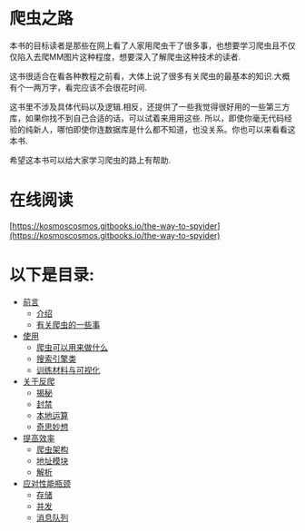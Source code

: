 # 爬虫之路

本书的目标读者是那些在网上看了人家用爬虫干了很多事，也想要学习爬虫且不仅仅陷入去爬MM图片这种程度，想要深入了解爬虫这种技术的读者.

这书很适合在看各种教程之前看，大体上说了很多有关爬虫的最基本的知识.大概有个一两万字，看完应该不会很花时间.

这书里不涉及具体代码以及逻辑.相反，还提供了一些我觉得很好用的一些第三方库，如果你找不到自己合适的话，可以试着来用用这些. 所以，即使你毫无代码经验的纯新人，哪怕即使你连数据库是什么都不知道，也没关系。你也可以来看看这本书.

希望这本书可以给大家学习爬虫的路上有帮助.

# 在线阅读

[https://kosmoscosmos.gitbooks.io/the-way-to-spyider](https://kosmoscosmos.gitbooks.io/the-way-to-spyider)

# 以下是目录:

* [前言](/前言.md)
  * [介绍](/前言/介绍.md)
  * [有关爬虫的一些事](/前言/有关爬虫的一些事.md)
* [使用](/使用篇.md)
  * [爬虫可以用来做什么](/怎样使用爬虫/爬虫可以用来做什么.md)
  * [搜索引擎类](/怎样使用爬虫/搜索引擎类.md)
  * [训练材料与可视化](/怎样使用爬虫/训练材料与可视化.md)
* [关于反爬](/关于反爬.md)
  * [揭秘](/怎样避免被反爬系统盯上/反爬手段大揭秘.md)
  * [封禁](/怎样避免被反爬系统盯上/封禁类.md)
  * [本地运算](/怎样避免被反爬系统盯上/本地运算.md)
  * [奇思妙想](/怎样避免被反爬系统盯上/奇思妙想的反爬.md)
* [提高效率](//提高效率.md)
  * [爬虫架构](/怎样提高效率/爬虫架构.md)
  * [地址模块](/怎样提高效率/地址模块.md)
  * [解析](/怎样提高效率/解析.md)
* [应对性能瓶颈](/应对性能瓶颈.md)
  * [存储](/怎样应对性能瓶颈/存哪儿，怎么存.md)
  * [并发](/怎样应对性能瓶颈/并发.md)
  * [消息队列](/怎样应对性能瓶颈/消息队列.md)



